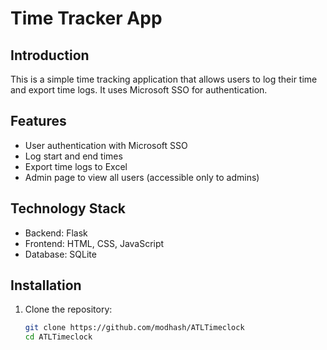 # Time Tracker App

## Introduction
This is a simple time tracking application that allows users to log their time and export time logs. It uses Microsoft SSO for authentication.

## Features
- User authentication with Microsoft SSO
- Log start and end times
- Export time logs to Excel
- Admin page to view all users (accessible only to admins)

## Technology Stack
- Backend: Flask
- Frontend: HTML, CSS, JavaScript
- Database: SQLite

## Installation
1. Clone the repository:
   ```bash
   git clone https://github.com/modhash/ATLTimeclock
   cd ATLTimeclock

